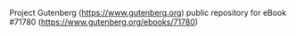 Project Gutenberg (https://www.gutenberg.org) public repository
for eBook #71780 (https://www.gutenberg.org/ebooks/71780)
